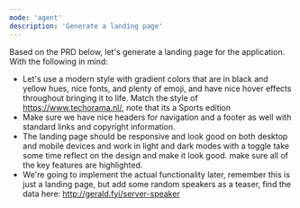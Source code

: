 ```yaml
---
mode: 'agent'
description: 'Generate a landing page'
---
```

 
Based on the PRD below, let's generate a landing page for the application. With the following in mind:

- Let's use a modern style with gradient colors that are in black and yellow hues, nice fonts, and plenty of emoji, and have nice hover effects throughout bringing it to life. Match the style of https://www.techorama.nl/, note that its a Sports edition
- Make sure we have nice headers for navigation and a footer as well with standard links and copyright information. 
- The landing page should be responsive and look good on both desktop and mobile devices and work in light and dark modes with a toggle take some time reflect on the design and make it look good. make sure all of the key features are highlighted. 
- We're going to implement the actual functionality later, remember this is just a landing page, but add some random speakers as a teaser, find the data here: http://gerald.fyi/server-speaker
